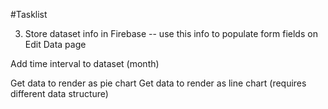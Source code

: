#Tasklist

3. Store dataset info in Firebase
-- use this info to populate form fields on Edit Data page

Add time interval to dataset (month)

Get data to render as pie chart
Get data to render as line chart (requires different data structure)